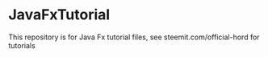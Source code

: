 # JavaFxTutorial
This repository is for Java Fx tutorial files, see steemit.com/official-hord for tutorials
